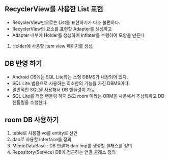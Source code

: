 ## RecyclerView를 사용한 List 표현

* RecyclerView만으로는 List를 표현하기가 다소 불편하다.
* RecyclerView의 요소를 표현할 Adapter를 생성하고
* Adapter 내부에 Holder를 생성하여 Inflater를 수행하여 모양을 만든다

1. Holder에 사용할 item view 페이지를 생성

## DB 반영 하기
* Android OS에는 SQL Lite라는 소형 DBMS가 내장되어 있다.
* SQL Lite 범용으로 사용하는 최소한의 기능을 가진 DBMS이다.
* 일반적인 SQL을 사용해서 DB 핸들링이 가능
* SQL Lite를 직접 핸들링 하지 않고
    room 이라는 ORM을 사용해서 추상화하고 DB핸들링을 수행한다.

## room DB 사용하기
1. table로 사용할 vo를 entity로 선언
2. dao로 사용할 interface를 정의
3. MemoDataBase : DB 연결과 dao Imp를 생성할 클래스를 정의
4. Repository(Service) DB에 접근하는 연결 클래스 정의